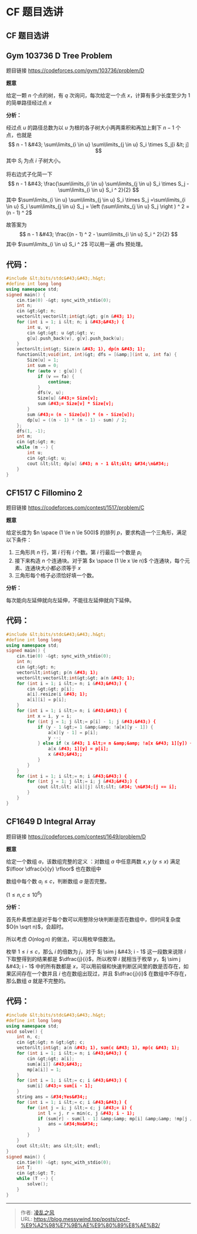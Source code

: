 # CF 题目选讲


## CF 题目选讲

## Gym 103736 D Tree Problem

题目链接 https://codeforces.com/gym/103736/problem/D

**题意**

给定一颗 $n$ 个点的树，有 $q$ 次询问，每次给定一个点 $x$，计算有多少长度至少为 $1$ 的简单路径经过点 $x$

**分析：**

经过点 $u$ 的路径总数为以 $u$ 为根的各子树大小两两乘积和再加上剩下 $n - 1$ 个点，也就是
$$
n - 1 &#43; \sum\limits_{i \in u} \sum\limits_{j \in u} S_i \times S_j[i &lt; j]
$$
其中 $S_i$ 为点 $i$ 子树大小。

将右边式子化简一下
$$
n - 1 &#43; \frac{\sum\limits_{i \in u} \sum\limits_{j \in u} S_i \times S_j - \sum\limits_{i \in u} S_i ^ 2}{2}
$$
其中 $\sum\limits_{i \in u} \sum\limits_{j \in u} S_i \times S_j =\sum\limits_{i \in u} S_i \sum\limits_{j \in u} S_j = \left (\sum\limits_{j \in u} S_j \right ) ^ 2 = (n - 1) ^ 2$

故答案为
$$
n - 1 &#43; \frac{(n - 1) ^ 2 - \sum\limits_{i \in u} S_i ^ 2}{2}
$$
其中 $\sum\limits_{i \in u} S_i ^ 2$ 可以用一遍 $\text{dfs}$ 预处理。

## 代码：

```cpp
#include &lt;bits/stdc&#43;&#43;.h&gt;
#define int long long
using namespace std;
signed main() {
    cin.tie(0) -&gt; sync_with_stdio(0);
    int n;
    cin &gt;&gt; n;
    vector&lt;vector&lt;int&gt;&gt; g(n &#43; 1);
    for (int i = 1; i &lt; n; i &#43;&#43;) {
        int u, v;
        cin &gt;&gt; u &gt;&gt; v;
        g[u].push_back(v), g[v].push_back(u);
    }
    vector&lt;int&gt; Size(n &#43; 1), dp(n &#43; 1);
    function&lt;void(int, int)&gt; dfs = [&amp;](int u, int fa) {
        Size[u] = 1;
        int sum = 0;
        for (auto v : g[u]) {
            if (v == fa) {
                continue;
            }
            dfs(v, u);
            Size[u] &#43;= Size[v];
            sum &#43;= Size[v] * Size[v];
        }
        sum &#43;= (n - Size[u]) * (n - Size[u]);
        dp[u] = ((n - 1) * (n - 1) - sum) / 2;
    };
    dfs(1, -1);
    int m;
    cin &gt;&gt; m;
    while (m --) {
        int u;
        cin &gt;&gt; u;
        cout &lt;&lt; dp[u] &#43; n - 1 &lt;&lt; &#34;\n&#34;;
    }
}
```

## CF1517 C Fillomino 2

题目链接 https://codeforces.com/contest/1517/problem/C

**题意**

给定长度为 $n \space (1 \le n \le 500)$ 的排列 $p$，要求构造一个三角形，满足以下条件：

1. 三角形共 $n$ 行，第 $i$ 行有 $i$ 个数。第 $i$ 行最后一个数是 $p_i$
2. 接下来构造 $n$ 个连通块。对于第 $x \space (1 \le x \le n)$ 个连通块，每个元素、连通块大小都必须等于 $x$
3. 三角形每个格子必须恰好填一个数。

**分析：**

每次能向左延伸就向左延伸，不能往左延伸就向下延伸。

## 代码：

```cpp
#include &lt;bits/stdc&#43;&#43;.h&gt;
#define int long long
using namespace std;
signed main() {
    cin.tie(0) -&gt; sync_with_stdio(0);
    int n;
    cin &gt;&gt; n;
    vector&lt;int&gt; p(n &#43; 1);
    vector&lt;vector&lt;int&gt;&gt; a(n &#43; 1);
    for (int i = 1; i &lt;= n; i &#43;&#43;) {
        cin &gt;&gt; p[i];
        a[i].resize(i &#43; 1);
        a[i][i] = p[i];
    }
    for (int i = 1; i &lt;= n; i &#43;&#43;) {
        int x = i, y = i;
        for (int j = 1; j &lt;= p[i] - 1; j &#43;&#43;) {
            if (y - 1 &gt;= 1 &amp;&amp; !a[x][y - 1]) {
                a[x][y - 1] = p[i];
                y --;
            } else if (x &#43; 1 &lt;= n &amp;&amp; !a[x &#43; 1][y]) {
                a[x &#43; 1][y] = p[i];
                x &#43;&#43;;
            }
        }
    }
    for (int i = 1; i &lt;= n; i &#43;&#43;) {
        for (int j = 1; j &lt;= i; j &#43;&#43;) {
            cout &lt;&lt; a[i][j] &lt;&lt; &#34; \n&#34;[j == i];
        }
    }
}
```

## CF1649 D Integral Array

题目链接 https://codeforces.com/contest/1649/problem/D

**题意**

给定一个数组 $a$，该数组完整的定义 ：对数组 $a$ 中任意两数 $x, y$ $(y \le x)$ 满足 $\lfloor \dfrac{x}{y} \rfloor$ 也在数组中

数组中每个数 $a_i \le c$，判断数组 $a$ 是否完整。

$(1 \le n, c \le 10 ^ 6)$

**分析：**

首先朴素想法是对于每个数可以用整除分块判断是否在数组中，但时间复杂度 $O(n \sqrt n)$，会超时。

所以考虑 $O(n \log n)$ 的做法，可以用枚举倍数法。

枚举 $1 \le i \le c$，那么 $i$ 的倍数为 $j$，对于 $j \sim j &#43; i - 1$ 这一段数来说除 $i$ 下取整得到的结果都是 $\dfrac{j}{i}$，所以枚举 $i$ 就相当于枚举 $y$，$j \sim j &#43; i - 1$ 中的所有数都是 $x$，可以用前缀和快速判断区间里的数是否存在，如果区间存在一个数并且 $i$ 也在数组出现过，并且 $\dfrac{j}{i}$ 在数组中不存在，那么数组 $a$ 就是不完整的。

## 代码：

```cpp
#include &lt;bits/stdc&#43;&#43;.h&gt;
#define int long long
using namespace std;
void solve() {
    int n, c;
    cin &gt;&gt; n &gt;&gt; c;
    vector&lt;int&gt; a(n &#43; 1), sum(c &#43; 1), mp(c &#43; 1);
    for (int i = 1; i &lt;= n; i &#43;&#43;) {
        cin &gt;&gt; a[i];
        sum[a[i]] &#43;&#43;;
        mp[a[i]] = 1;
    }
    for (int i = 1; i &lt;= c; i &#43;&#43;) {
        sum[i] &#43;= sum[i - 1];
    }
    string ans = &#34;Yes&#34;;
    for (int i = 1; i &lt;= c; i &#43;&#43;) {
        for (int j = i; j &lt;= c; j &#43;= i) {
            int l = j, r = min(c, j &#43; i - 1);
            if (sum[r] - sum[l - 1] &amp;&amp; mp[i] &amp;&amp; !mp[j / i]) {
                ans = &#34;No&#34;;
            }
        }
    }
    cout &lt;&lt; ans &lt;&lt; endl;
}
signed main() {
    cin.tie(0) -&gt; sync_with_stdio(0);
    int T;
    cin &gt;&gt; T;
    while (T --) {
        solve();
    }
}
```

---

> 作者: [凌乱之风](https://github.com/messywind)  
> URL: https://blog.messywind.top/posts/cpcf-%E9%A2%98%E7%9B%AE%E9%80%89%E8%AE%B2/  

